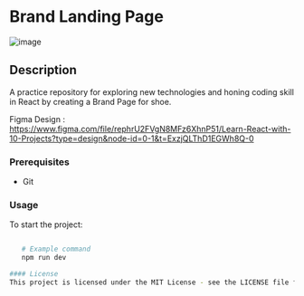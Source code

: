 # Brand Landing Page
![image](https://github.com/user-attachments/assets/7877e9b0-0a8b-4f51-9a3c-77455f7322b6)


## Description
A practice repository for exploring new technologies and honing coding skill in React by creating a Brand Page for shoe.

Figma Design : https://www.figma.com/file/rephrU2FVgN8MFz6XhnP51/Learn-React-with-10-Projects?type=design&node-id=0-1&t=ExzjQLThD1EGWh8Q-0




### Prerequisites
- Git



### Usage
   To start the project:
   ```bash

      # Example command
      npm run dev

#### License
This project is licensed under the MIT License - see the LICENSE file for details
